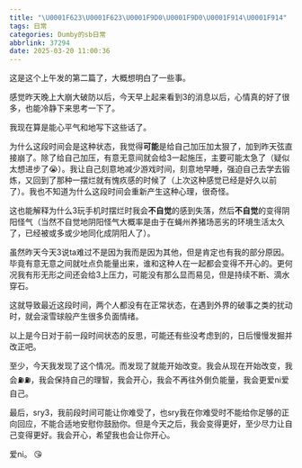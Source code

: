 ```yaml
---
title: "\U0001F623\U0001F623\U0001F9D0\U0001F9D0\U0001F914\U0001F914"
tags: 日常
categories: Dumby的sb日常
abbrlink: 37294
date: 2025-03-20 11:00:36
---
```


这是这个上午发的第二篇了，大概想明白了一些事。

<!--more-->

感觉昨天晚上大崩大破防以后，今天早上起来看到3的消息以后，心情真的好了很多，也能冷静下来思考一下了。

我现在算是能心平气和地写下这些话了。

为什么这段时间会是这种状态，我觉得**可能**是给自己加压加太狠了，加到昨天弦直接崩了。除了给自己加压，有意无意间就会给3一起施压，主要可能太急了（疑似太想进步了😭）。我让自己刻意地减少游戏时间，刻意地早睡，强迫自己去学去锻炼，又回到了那种一摆烂就有愧疚感的时候了（上次这种感觉已经是好久以前了）。我也不知道为什么这段时间会重新产生这种心理，很奇怪。

这也能解释为什么3玩手机时摆烂时我会**不自觉**的感到失落，然后**不自觉**的变得阴阳怪气（当然不自觉地阴阳怪气大概率是由于在蝇州养猪场恶劣的环境生活太久了，已经被或多或少地同化成阴阳人了）。

虽然昨天今天3说ta难过不是因为我而是因为其他，但是肯定也有我的部分原因。毕竟有意无意之间就吐点负能量出来，谁和这种人在一起都会变得不开心的。更何况我有形无形之间还会给3上压力，可能没有那么显而易见，但是持续不断、滴水穿石。

这就导致最近这段时间，两个人都没有在正常状态，在遇到外界的破事之类的扰动时，就会滚雪球般产生很多负面情绪。

以上是今日对于前一段时间状态的反思，可能还有些没考虑到的，日后慢慢发掘并改正吧。

至少，今天我发现了这个情况。而发现了就能开始改变。我会从现在开始改变，我会⛽⛽，我会保持自己的理智，我会开心，我会不再往外倒负能量，我会更爱ni爱自己。

最后，sry3，我前段时间可能让你难受了，也sry我在你难受时不能给你足够的正向回应，不能合适地安慰你鼓励你。但是今天之后，我会变得更好，至少尽力让自己变得更好。我会开心，希望我也会让你开心。

爱ni。
😘